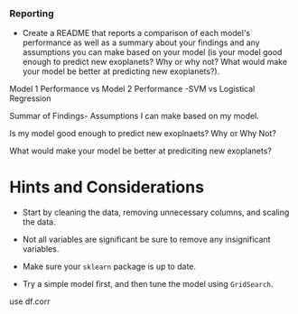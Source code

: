 ### Reporting

* Create a README that reports a comparison of each model's performance as well as a summary about your findings and any assumptions you can make based on your model (is your model good enough to predict new exoplanets? Why or why not? What would make your model be better at predicting new exoplanets?).

Model 1 Performance vs Model 2 Performance
    -SVM vs Logistical Regression

Summar of Findings- Assumptions I can make based on my model. 

Is my model good enough to predict new exoplnaets? Why or Why Not?

What would make your model be better at prediciting new exoplanets?


# Hints and Considerations

* Start by cleaning the data, removing unnecessary columns, and scaling the data.

* Not all variables are significant be sure to remove any insignificant variables.

* Make sure your `sklearn` package is up to date.

* Try a simple model first, and then tune the model using `GridSearch`.



use df.corr 
